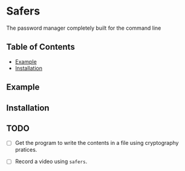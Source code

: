 # Safers
The password manager completely built for the command line

## Table of Contents
- [Example](#example)
- [Installation](#installation)

## Example

## Installation

## TODO
- [ ] Get the program to write the contents in a file using cryptography pratices. 
- [ ] Record a video using ``safers``.



